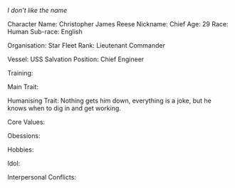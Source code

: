 _I don't like the name_

Character Name: Christopher James Reese
Nickname: Chief
Age: 29
Race: Human
Sub-race: English

Organisation: Star Fleet
Rank: Lieutenant Commander 

Vessel: USS Salvation
Position: Chief Engineer

Training:

Main Trait:

Humanising Trait:
Nothing gets him down, everything is a joke, but he knows when to dig in and get working.

Core Values:

Obessions:

Hobbies:

Idol:

Interpersonal Conflicts:


